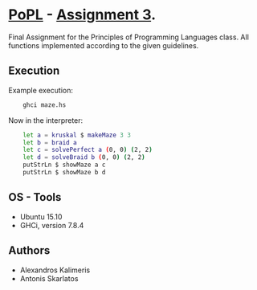 # [PoPL](http://cgi.di.uoa.gr/~prondo/LANGUAGES/languages.html) - [Assignment 3](http://cgi.di.uoa.gr/~prondo/LANGUAGES/as3.pdf).
Final Assignment for the Principles of Programming Languages class.
All functions implemented according to the given guidelines.

## Execution
Example execution:
```sh
    ghci maze.hs
```
Now in the interpreter:
```sh
    let a = kruskal $ makeMaze 3 3
    let b = braid a
    let c = solvePerfect a (0, 0) (2, 2)
    let d = solveBraid b (0, 0) (2, 2)
    putStrLn $ showMaze a c
    putStrLn $ showMaze b d
```

## OS - Tools
- Ubuntu 15.10
- GHCi, version 7.8.4

## Authors
- Alexandros Kalimeris
- Antonis Skarlatos
